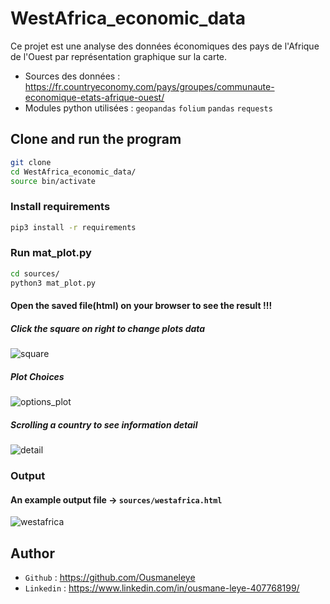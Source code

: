 # WestAfrica_economic_data
Ce projet est une analyse des données économiques des pays de l'Afrique de l'Ouest par représentation graphique sur la carte.

* Sources des données : https://fr.countryeconomy.com/pays/groupes/communaute-economique-etats-afrique-ouest/
* Modules python utilisées : `geopandas` `folium` `pandas` `requests`

## Clone and run the program
```bash
git clone
cd WestAfrica_economic_data/
source bin/activate
```
### Install requirements
```bash
pip3 install -r requirements
```
### Run mat_plot.py
```bash
cd sources/
python3 mat_plot.py
```
#### Open the saved file(html) on your browser to see the result !!!
##### Click the square on right to change plots data 
![square](https://user-images.githubusercontent.com/74149780/205485872-f519e6aa-cea2-4a7f-b57b-1a25ae7da274.png)

##### Plot Choices
![options_plot](https://user-images.githubusercontent.com/74149780/205486046-05b15fef-08ed-47d6-9c7c-379f3e2136f3.jpg)

##### Scrolling a country to see information detail
![detail](https://user-images.githubusercontent.com/74149780/205486651-9c3d09ed-6ee1-49d3-9292-b2b877bc466f.jpg)

### Output
#### An example output file -> `sources/westafrica.html`

![westafrica](https://user-images.githubusercontent.com/74149780/205484796-a954d442-7e1a-49ff-aa1e-f5d9c47c7899.png)


## Author

* `Github` : https://github.com/Ousmaneleye
* `Linkedin` : https://www.linkedin.com/in/ousmane-leye-407768199/
